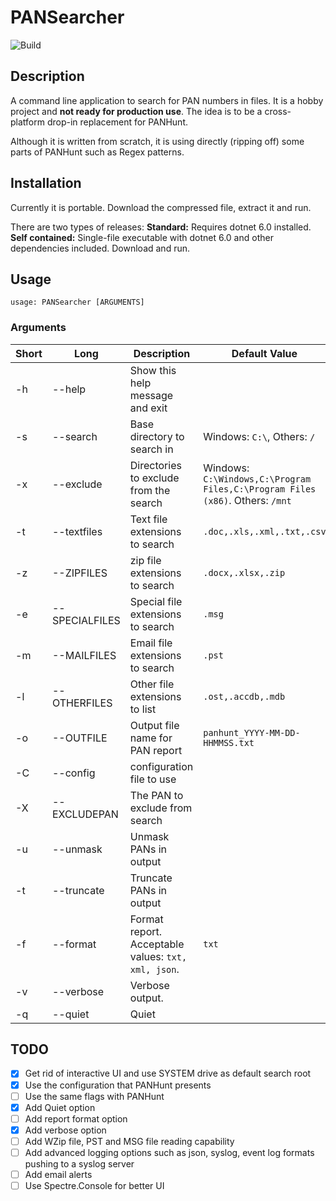 # PANSearcher
![Build](https://github.com/zbalkan/PANSearcher/actions/workflows/dotnet.yml/badge.svg)

## Description

A command line application to search for PAN numbers in files. It is a hobby project and **not ready for production use**. The idea is to be a cross-platform drop-in replacement for PANHunt.

Although it is written from scratch, it is using directly (ripping off) some parts of PANHunt such as Regex patterns.

## Installation
Currently it is portable. Download the compressed file, extract it and run. 

There are two types of releases:
**Standard:** Requires dotnet 6.0 installed.
**Self contained:** Single-file executable with dotnet 6.0 and other dependencies included. Download and run.

## Usage
```
usage: PANSearcher [ARGUMENTS]
```

### Arguments

| Short | Long | Description | Default Value | Status |
|-------|------|-------------|---------------|--------|
| -h | --help | Show this help message and exit | | IMPLEMENTED |
| -s | --search | Base directory to search in | Windows: `C:\`, Others: `/` | IMPLEMENTED |
| -x | --exclude | Directories to exclude from the search | Windows: `C:\Windows,C:\Program Files,C:\Program Files (x86)`. Others: `/mnt` | IMPLEMENTED |
| -t | --textfiles | Text file extensions to search | `.doc,.xls,.xml,.txt,.csv` | IMPLEMENTED |
| -z | --ZIPFILES | zip file extensions to search | `.docx,.xlsx,.zip` | NOT IMPLEMENTED |
| -e | --SPECIALFILES | Special file extensions to search | `.msg` | NOT IMPLEMENTED |
| -m | --MAILFILES | Email file extensions to search | `.pst` | NOT IMPLEMENTED |
| -l | --OTHERFILES | Other file extensions to list | `.ost,.accdb,.mdb` | NOT IMPLEMENTED |
| -o | --OUTFILE | Output file name for PAN report | `panhunt_YYYY-MM-DD-HHMMSS.txt` | NOT IMPLEMENTED |
| -C | --config | configuration file to use | | IMPLEMENTED |
| -X | --EXCLUDEPAN | The PAN to exclude from search | | NOT IMPLEMENTED |
| -u | --unmask | Unmask PANs in output | | IMPLEMENTED |
| -t | --truncate | Truncate PANs in output | | IMPLEMENTED |
| -f | --format | Format report. Acceptable values: `txt, xml, json`. | `txt`  | NOT IMPLEMENTED |
| -v | --verbose | Verbose output. | | IMPLEMENTED |
| -q | --quiet | Quiet  | | IMPLEMENTED |

## TODO
- [x] Get rid of interactive UI and use SYSTEM drive as default search root
- [x] Use the configuration that PANHunt presents
- [ ] Use the same flags with PANHunt
- [x] Add Quiet option
- [ ] Add report format option
- [x] Add verbose option
- [ ] Add WZip file, PST and MSG file reading capability
- [ ] Add advanced logging options such as json, syslog, event log formats pushing to a syslog server
- [ ] Add email alerts
- [ ] Use Spectre.Console for better UI
